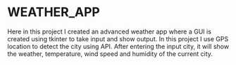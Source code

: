 # WEATHER_APP

Here in this project I created an advanced weather app where a GUI is created using tkinter to take input and show output. In this project I use GPS location to detect the city using API. After entering the input city, it will show the weather, temperature, wind speed and humidity of the current city.

